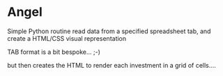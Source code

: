 # Angel
Simple Python routine read data from a specified spreadsheet tab, and create a HTML/CSS visual representation 

TAB format is a bit bespoke... ;-)

but then creates the HTML to render each investment in a grid of cells.... 